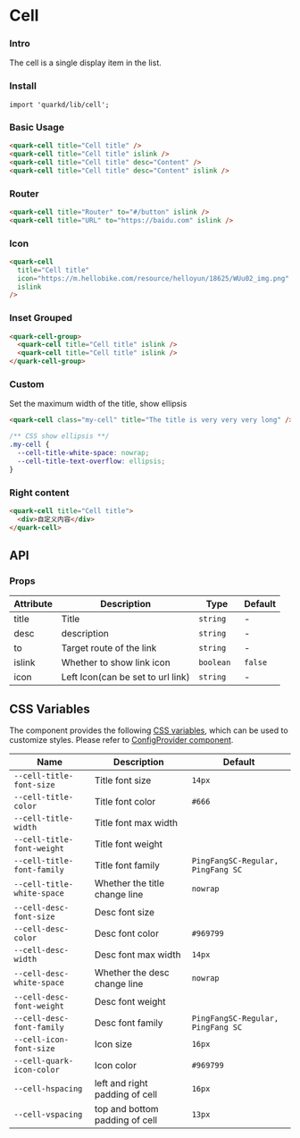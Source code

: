 # Cell

### Intro

The cell is a single display item in the list.

### Install

```tsx
import 'quarkd/lib/cell';
```

### Basic Usage

```html
<quark-cell title="Cell title" />
<quark-cell title="Cell title" islink />
<quark-cell title="Cell title" desc="Content" />
<quark-cell title="Cell title" desc="Content" islink />
```

### Router

```html
<quark-cell title="Router" to="#/button" islink />
<quark-cell title="URL" to="https://baidu.com" islink />
```

### Icon

```html
<quark-cell
  title="Cell title"
  icon="https://m.hellobike.com/resource/helloyun/18625/WUu02_img.png"
  islink
/>
```

### Inset Grouped

```html
<quark-cell-group>
  <quark-cell title="Cell title" islink />
  <quark-cell title="Cell title" islink />
</quark-cell-group>
```
### Custom

Set the maximum width of the title, show ellipsis

```html
<quark-cell class="my-cell" title="The title is very very very long" />
```

```css
/** CSS show ellipsis **/
.my-cell {
  --cell-title-white-space: nowrap;
  --cell-title-text-overflow: ellipsis;
}
```
### Right content

```html
<quark-cell title="Cell title">
  <div>自定义内容</div>
</quark-cell>
```



## API

### Props

| Attribute                     |  Description                                 | Type            |  Default     |
| ------------------------- | -----------------------------------  | --------------- | ---------- |
| title                     |  Title                                  |   `string`      |      -         |
| desc                      | description               |   `string`       |     -        |
| to                        | Target route of the link                               |    `string`            |     -        |
| islink                    | Whether to show link icon                         |     `boolean `           |    `false`     |
| icon                   | Left Icon(can be set to url link)                         |     `string `           |    -     |
## CSS Variables

The component provides the following [CSS variables](https://developer.mozilla.org/zh-CN/docs/Web/CSS/Using_CSS_custom_properties), which can be used to customize styles. Please refer to [ConfigProvider component](#/zh-CN/guide/theme).

| Name                     | Description                                  | Default          |
| ------------------------ | ----------------------------------- | --------------- |
| `--cell-title-font-size`   | Title font size                          |   `14px`
| `--cell-title-color`       | Title font color                          | `#666`
| `--cell-title-width`       | Title font max width                       |
| `--cell-title-font-weight` | Title font weight                          |
| `--cell-title-font-family` | Title font family                          | `PingFangSC-Regular, PingFang SC`
| `--cell-title-white-space` | Whether the title change line                          | `nowrap`
| `--cell-desc-font-size`    | Desc font size     |
| `--cell-desc-color`        | Desc font color                | `#969799`
| `--cell-desc-width`        | Desc font max width            |     `14px`
| `--cell-desc-white-space`  | Whether the desc change line                          | `nowrap`
| `--cell-desc-font-weight` | Desc font weight                           |
| `--cell-desc-font-family` | Desc font family                          | `PingFangSC-Regular, PingFang SC`
| `--cell-icon-font-size`| Icon size                        |      `16px`
| `--cell-quark-icon-color`| Icon color                        |       `#969799`
| `--cell-hspacing`   | left and right padding of cell                         |     `16px`      |
| `--cell-vspacing`   | top and bottom padding of cell                        |       `13px`   |